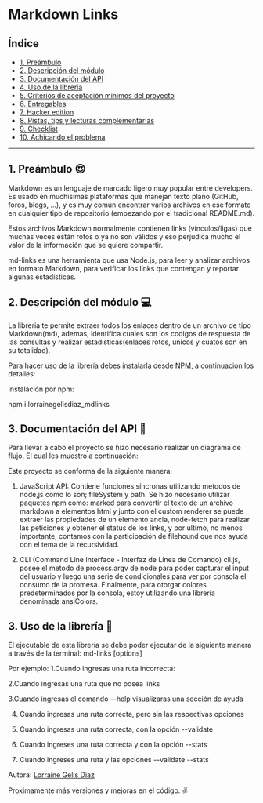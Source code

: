 # Markdown Links

## Índice

* [1. Preámbulo](#1-preámbulo)
* [2. Descripción del módulo](#2-resumen-del-proyecto)
* [3. Documentación del API ](#3-objetivos-de-aprendizaje)
* [4. Uso de la librería](#4-consideraciones-generales)
* [5. Criterios de aceptación mínimos del proyecto](#5-criterios-de-aceptación-mínimos-del-proyecto)
* [6. Entregables](#6-entregables)
* [7. Hacker edition](#7-hacker-edition)
* [8. Pistas, tips y lecturas complementarias](#8-pistas-tips-y-lecturas-complementarias)
* [9. Checklist](#9-checklist)
* [10. Achicando el problema](#10-achicando-el-problema)

***

## 1. Preámbulo 😍

Markdown es un lenguaje de marcado ligero muy popular entre developers. Es usado en muchísimas plataformas que manejan texto plano (GitHub, foros, blogs, ...), y es muy común encontrar varios archivos en ese formato en cualquier tipo de repositorio (empezando por el tradicional README.md).

Estos archivos Markdown normalmente contienen links (vínculos/ligas) que muchas veces están rotos o ya no son válidos y eso perjudica mucho el valor de la información que se quiere compartir.

md-links es una herramienta que usa Node.js, para leer y analizar archivos en formato Markdown, para verificar los links que contengan y reportar algunas estadísticas.


## 2. Descripción del módulo 💻

La libreria te permite extraer todos los enlaces dentro de un archivo de tipo Markdown(md), ademas, identifica cuales son los codigos de respuesta de las consultas y realizar estadisticas(enlaces rotos, unicos y cuatos son en su totalidad).

Para hacer uso de la librería debes instalarla desde [NPM](https://www.npmjs.com/package/lorrainegelisdiaz_mdlinks), a continuacion los detalles:

Instalación por npm:

npm i lorrainegelisdiaz_mdlinks

## 3. Documentación del API 📝

Para llevar a cabo el proyecto se hizo necesario realizar un diagrama de flujo. El cual les muestro a continuación:


Este proyecto se conforma de la siguiente manera:
1. JavaScript API:
Contiene funciones síncronas utilizando metodos de node,js como lo son; fileSystem y path. Se hizo necesario utilizar paquetes npm como: marked para convertir el texto de un archivo markdown a elementos html y junto con el custom renderer se puede extraer las propiedades de un elemento ancla, node-fetch para realizar las peticiones y obtener el status de los links, y por ultimo, no menos importante, contamos con la participación de filehound que nos ayuda con el tema de la recursividad.

2. CLI (Command Line Interface - Interfaz de Línea de Comando)
cli.js, posee el metodo de process.argv de node para poder capturar el input del usuario y luego una serie de condicionales para ver por consola el consumo de la promesa. Finalmente, para otorgar colores predeterminados por la consola, estoy utilizando una libreria denominada ansiColors.

## 3. Uso de la librería 📇

El ejecutable de esta librería se debe poder ejecutar de la siguiente manera a través de la terminal:
md-links <path> [options]
  
Por ejemplo:
1.Cuando ingresas una ruta incorrecta:

  
2.Cuando ingresas una ruta que no posea links
  
3.Cuando ingresas el comando --help visualizaras una sección de ayuda
  
4. Cuando ingresas una ruta correcta, pero sin las respectivas opciones

5. Cuando ingresas una ruta correcta, con la opción --validate
  
6. Cuando ingreses una ruta correcta y con la opción --stats

7. Cuando ingreses una ruta y las opciones --validate --stats

Autora:
[Lorraine Gelis Diaz](https://github.com/LorraineGelis)
  

 Proximamente más versiones y mejoras en el código. ✌️

  




